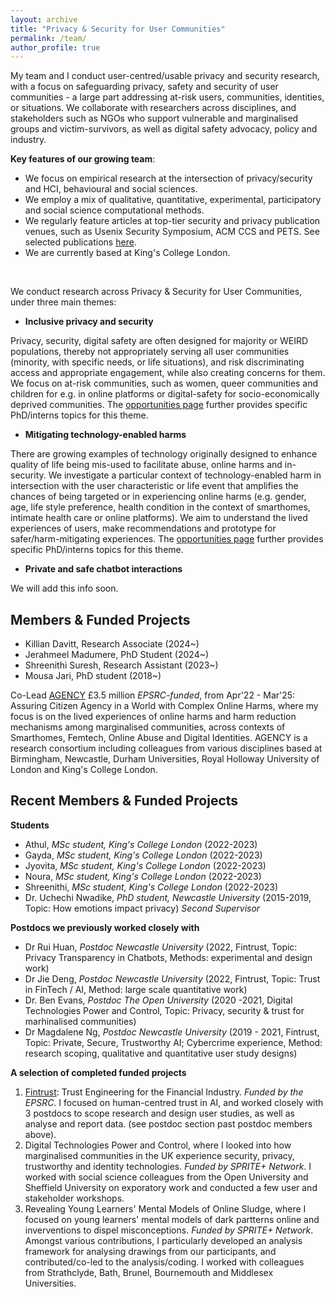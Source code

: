 ```yaml
---
layout: archive
title: "Privacy & Security for User Communities"
permalink: /team/
author_profile: true
---
```


My team and I conduct user-centred/usable privacy and security research, with a focus on safeguarding privacy, safety and security of user communities - a large part addressing at-risk users, communities, identities, or situations. We collaborate with researchers across disciplines, and stakeholders such as NGOs who support vulnerable and marginalised groups and victim-survivors, as well as digital safety advocacy, policy and industry. 
 
**Key features of our growing team**:
* We focus on empirical research at the intersection of privacy/security and HCI, behavioural and social sciences.
* We employ a mix of qualitative, quantitative, experimental, participatory and social science computational methods.
* We regularly feature articles at top-tier security and privacy publication venues, such as Usenix Security Symposium, ACM CCS and PETS. See selected publications [here](https://kovilacoops.github.io).
* We are currently based at King's College London.


 <!---📢🔔 **Currently Recruiting!** 👩‍🎓🧑‍🎓📚💼✍️ **1 Postdoctoral Research Associate, PhD Students, Research Interns. See** 👉 [Opportunities](https://kovilacoops.github.io/opportunities/) --->

<br />


We conduct research across Privacy & Security for User Communities, under three main themes:
* **Inclusive privacy and security**

Privacy, security, digital safety are often designed for majority or WEIRD populations, thereby not appropriately serving all user communities (minority, with specific needs, or life situations), and risk discriminating access and appropriate engagement, while also creating concerns for them. We focus on at-risk communities, such as women, queer communities and children for e.g. in online platforms or digital-safety for socio-economically deprived communities. The [opportunities page](https://kovilacoops.github.io/opportunities/) further provides specific PhD/interns topics for this theme.


* **Mitigating technology-enabled harms**
  
There are growing examples of technology originally designed to enhance quality of life being mis-used to facilitate abuse, online harms and in-security. We investigate a particular context of technology-enabled harm in intersection with the user characteristic or life event that amplifies the chances of being targeted or in experiencing online harms (e.g. gender, age, life style preference, health condition in the context of smarthomes, intimate health care or online platforms). We aim to understand the lived experiences of users, make recommendations and prototype for safer/harm-mitigating experiences. The [opportunities page](https://kovilacoops.github.io/opportunities/) further provides specific PhD/interns topics for this theme.


* **Private and safe chatbot interactions**

We will add this info soon.



Members & Funded Projects 
------
* Killian Davitt, Research Associate (2024~)
* Jerahmeel Madumere, PhD Student (2024~)
* Shreenithi Suresh, Research Assistant (2023~)
* Mousa Jari, PhD student (2018~)
  
Co-Lead [AGENCY](https://agencyresearch.net) £3.5 million *EPSRC-funded*, from Apr'22 - Mar'25: Assuring Citizen Agency in a World with Complex Online Harms, where my focus is on the lived experiences of online harms and harm reduction mechanisms among marginalised communities, across contexts of Smarthomes, Femtech, Online Abuse and Digital Identities. AGENCY is a research consortium including colleagues from various disciplines based at Birmingham, Newcastle, Durham Universities, Royal Holloway University of London and King's College London.


Recent Members & Funded Projects 
------

**Students**
* Athul, *MSc student, King's College London* (2022-2023)
* Gayda, *MSc student, King's College London* (2022-2023)
* Jyovita, *MSc student, King's College London* (2022-2023)
* Noura, *MSc student, King's College London* (2022-2023)
* Shreenithi, *MSc student, King's College London* (2022-2023)
* Dr. Uchechi Nwadike, *PhD student, Newcastle University* (2015-2019, Topic: How emotions impact privacy) *Second Supervisor*


**Postdocs we previously worked closely with**
* Dr Rui Huan, *Postdoc Newcastle University* (2022, Fintrust, Topic: Privacy Transparency in Chatbots, Methods: experimental and design work)
* Dr Jie Deng, *Postdoc Newcastle University* (2022, Fintrust, Topic: Trust in FinTech / AI, Method: large scale quantitative work)
* Dr. Ben Evans, *Postdoc The Open University* (2020 -2021, Digital Technologies Power and Control, Topic: Privacy, security & trust for marhinalised communities)
* Dr Magdalene Ng, *Postdoc Newcastle University* (2019 - 2021, Fintrust, Topic: Private, Secure, Trustworthy AI; Cybercrime experience, Method: research scoping, qualitative and quantitative user study designs)

   
**A selection of completed funded projects**
1. [Fintrust](https://fintrustresearch.com): Trust Engineering for the Financial Industry. *Funded by the EPSRC*. I focused on human-centred trust in AI, and worked closely with 3 postdocs to scope research and design user studies, as well as analyse and report data. (see postdoc section past postdoc members above).
2. Digital Technologies Power and Control, where I looked into how marginalised communities in the UK experience security, privacy, trustworthy and identity technologies. *Funded by SPRITE+ Network*. I worked with social science colleagues from the Open University and Sheffield University on exporatory work and conducted a few user and stakeholder workshops.
3. Revealing Young Learners' Mental Models of Online Sludge, where I focused on young learners' mental models of dark partterns online and inverventions to dispel misconceptions. *Funded by SPRITE+ Network*. Amongst various contributions, I particularly developed an analysis framework for analysing drawings from our participants, and contributed/co-led to the analysis/coding. I worked with colleagues from Strathclyde, Bath, Brunel, Bournemouth and Middlesex Universities.
